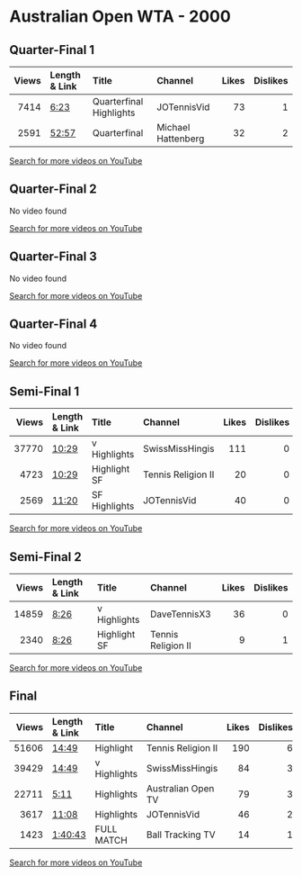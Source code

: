 
# Australian Open WTA - 2000
    
## Quarter-Final 1
|   Views | Length & Link                                        | Title                   | Channel            |   Likes |   Dislikes |
|--------:|:-----------------------------------------------------|:------------------------|:-------------------|--------:|-----------:|
|    7414 | [6:23](https://www.youtube.com/watch?v=y1-NtQsV-Cw)  | Quarterfinal Highlights | JOTennisVid        |      73 |          1 |
|    2591 | [52:57](https://www.youtube.com/watch?v=BNssJDppA5Q) | Quarterfinal            | Michael Hattenberg |      32 |          2 |

[Search for more videos on YouTube](https://www.youtube.com/results?search_query=%22australian+open%22+%22Hingis%22+%22Vicario%22+%222000%22+%22highlights%22)     

## Quarter-Final 2
No video found

[Search for more videos on YouTube](https://www.youtube.com/results?search_query=%22australian+open%22+%22Martinez%22+%22Likhovtseva%22+%222000%22+%22highlights%22)     

## Quarter-Final 3
No video found

[Search for more videos on YouTube](https://www.youtube.com/results?search_query=%22australian+open%22+%22Capriati%22+%22Sugiyama%22+%222000%22+%22highlights%22)     

## Quarter-Final 4
No video found

[Search for more videos on YouTube](https://www.youtube.com/results?search_query=%22australian+open%22+%22Davenport%22+%22Decugis%22+%222000%22+%22highlights%22)     

## Semi-Final 1
|   Views | Length & Link                                        | Title             | Channel            |   Likes |   Dislikes |
|--------:|:-----------------------------------------------------|:------------------|:-------------------|--------:|-----------:|
|   37770 | [10:29](https://www.youtube.com/watch?v=feLL5hlC4rY) | v      Highlights | SwissMissHingis    |     111 |          0 |
|    4723 | [10:29](https://www.youtube.com/watch?v=2bpVSjJjoKs) | Highlight   SF    | Tennis Religion II |      20 |          0 |
|    2569 | [11:20](https://www.youtube.com/watch?v=ZElaTi2k9Vk) | SF Highlights     | JOTennisVid        |      40 |          0 |

[Search for more videos on YouTube](https://www.youtube.com/results?search_query=%22australian+open%22+%22Hingis%22+%22Martinez%22+%222000%22+%22highlights%22)     

## Semi-Final 2
|   Views | Length & Link                                       | Title             | Channel            |   Likes |   Dislikes |
|--------:|:----------------------------------------------------|:------------------|:-------------------|--------:|-----------:|
|   14859 | [8:26](https://www.youtube.com/watch?v=5jbT9pY5Og8) | v      Highlights | DaveTennisX3       |      36 |          0 |
|    2340 | [8:26](https://www.youtube.com/watch?v=QOyhniDhE5w) | Highlight   SF    | Tennis Religion II |       9 |          1 |

[Search for more videos on YouTube](https://www.youtube.com/results?search_query=%22australian+open%22+%22Davenport%22+%22Capriati%22+%222000%22+%22highlights%22)     

## Final
|   Views | Length & Link                                          | Title             | Channel            |   Likes |   Dislikes |
|--------:|:-------------------------------------------------------|:------------------|:-------------------|--------:|-----------:|
|   51606 | [14:49](https://www.youtube.com/watch?v=5EffKI_h9cs)   | Highlight         | Tennis Religion II |     190 |          6 |
|   39429 | [14:49](https://www.youtube.com/watch?v=Bfsa3J6bbm0)   | v      Highlights | SwissMissHingis    |      84 |          3 |
|   22711 | [5:11](https://www.youtube.com/watch?v=rmZYOIBkkOs)    | Highlights        | Australian Open TV |      79 |          3 |
|    3617 | [11:08](https://www.youtube.com/watch?v=_ArHxYiFzD0)   | Highlights        | JOTennisVid        |      46 |          2 |
|    1423 | [1:40:43](https://www.youtube.com/watch?v=1y6yO3LfHzQ) | FULL MATCH        | Ball Tracking TV   |      14 |          1 |

[Search for more videos on YouTube](https://www.youtube.com/results?search_query=%22australian+open%22+%22Davenport%22+%22Hingis%22+%222000%22+%22highlights%22)     
